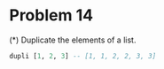 # Problem 14

(*) Duplicate the elements of a list.

```haskell
dupli [1, 2, 3] -- [1, 1, 2, 2, 3, 3]
```
